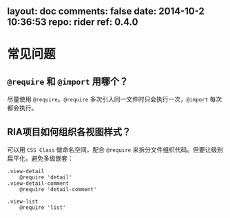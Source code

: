 layout: doc
comments: false
date: 2014-10-2 10:36:53
repo: rider
ref: 0.4.0
---

# 常见问题

## `@require` 和 `@import` 用哪个？

尽量使用 `@require`。`@require` 多次引入同一文件时只会执行一次，`@import` 每次都会执行。

## RIA项目如何组织各视图样式？

可以用 `CSS Class` 做命名空间，配合 `@require` 来拆分文件组织代码。但要让级别扁平化，避免多级嵌套：

```haml
.view-detail
    @require 'detail'
.view-detail-comment
    @require 'detail-comment'

.view-list
    @require 'list'
```
